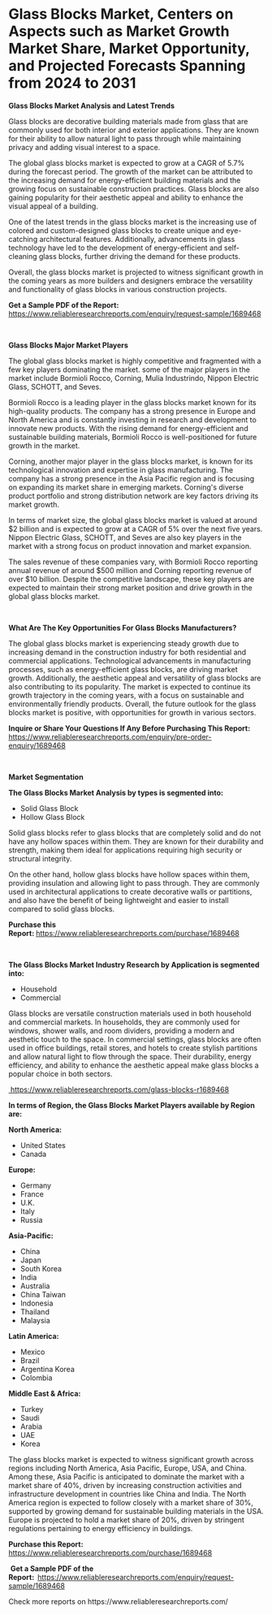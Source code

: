 <p><h1>Glass Blocks Market, Centers on Aspects such as Market Growth Market Share, Market Opportunity, and Projected Forecasts Spanning from 2024 to 2031</h1></p><p><strong>Glass Blocks Market Analysis and Latest Trends</strong></p>
<p><p>Glass blocks are decorative building materials made from glass that are commonly used for both interior and exterior applications. They are known for their ability to allow natural light to pass through while maintaining privacy and adding visual interest to a space.</p><p>The global glass blocks market is expected to grow at a CAGR of 5.7% during the forecast period. The growth of the market can be attributed to the increasing demand for energy-efficient building materials and the growing focus on sustainable construction practices. Glass blocks are also gaining popularity for their aesthetic appeal and ability to enhance the visual appeal of a building.</p><p>One of the latest trends in the glass blocks market is the increasing use of colored and custom-designed glass blocks to create unique and eye-catching architectural features. Additionally, advancements in glass technology have led to the development of energy-efficient and self-cleaning glass blocks, further driving the demand for these products.</p><p>Overall, the glass blocks market is projected to witness significant growth in the coming years as more builders and designers embrace the versatility and functionality of glass blocks in various construction projects.</p></p>
<p><strong>Get a Sample PDF of the Report:&nbsp;</strong> <a href="https://www.reliableresearchreports.com/enquiry/request-sample/1689468">https://www.reliableresearchreports.com/enquiry/request-sample/1689468</a></p>
<p>&nbsp;</p>
<p><strong>Glass Blocks Major Market Players</strong></p>
<p><p>The global glass blocks market is highly competitive and fragmented with a few key players dominating the market. some of the major players in the market include Bormioli Rocco, Corning, Mulia Industrindo, Nippon Electric Glass, SCHOTT, and Seves.</p><p>Bormioli Rocco is a leading player in the glass blocks market known for its high-quality products. The company has a strong presence in Europe and North America and is constantly investing in research and development to innovate new products. With the rising demand for energy-efficient and sustainable building materials, Bormioli Rocco is well-positioned for future growth in the market.</p><p>Corning, another major player in the glass blocks market, is known for its technological innovation and expertise in glass manufacturing. The company has a strong presence in the Asia Pacific region and is focusing on expanding its market share in emerging markets. Corning's diverse product portfolio and strong distribution network are key factors driving its market growth.</p><p>In terms of market size, the global glass blocks market is valued at around $2 billion and is expected to grow at a CAGR of 5% over the next five years. Nippon Electric Glass, SCHOTT, and Seves are also key players in the market with a strong focus on product innovation and market expansion.</p><p>The sales revenue of these companies vary, with Bormioli Rocco reporting annual revenue of around $500 million and Corning reporting revenue of over $10 billion. Despite the competitive landscape, these key players are expected to maintain their strong market position and drive growth in the global glass blocks market.</p></p>
<p>&nbsp;</p>
<p><strong>What Are The Key Opportunities For Glass Blocks Manufacturers?</strong></p>
<p><p>The global glass blocks market is experiencing steady growth due to increasing demand in the construction industry for both residential and commercial applications. Technological advancements in manufacturing processes, such as energy-efficient glass blocks, are driving market growth. Additionally, the aesthetic appeal and versatility of glass blocks are also contributing to its popularity. The market is expected to continue its growth trajectory in the coming years, with a focus on sustainable and environmentally friendly products. Overall, the future outlook for the glass blocks market is positive, with opportunities for growth in various sectors.</p></p>
<p><strong>Inquire or Share Your Questions If Any Before Purchasing This Report:</strong> <a href="https://www.reliableresearchreports.com/enquiry/pre-order-enquiry/1689468">https://www.reliableresearchreports.com/enquiry/pre-order-enquiry/1689468</a></p>
<p>&nbsp;</p>
<p><strong>Market Segmentation</strong></p>
<p><strong>The Glass Blocks Market Analysis by types is segmented into:</strong></p>
<p><ul><li>Solid Glass Block</li><li>Hollow Glass Block</li></ul></p>
<p><p>Solid glass blocks refer to glass blocks that are completely solid and do not have any hollow spaces within them. They are known for their durability and strength, making them ideal for applications requiring high security or structural integrity. </p><p>On the other hand, hollow glass blocks have hollow spaces within them, providing insulation and allowing light to pass through. They are commonly used in architectural applications to create decorative walls or partitions, and also have the benefit of being lightweight and easier to install compared to solid glass blocks.</p></p>
<p><strong>Purchase this Report:&nbsp;</strong><a href="https://www.reliableresearchreports.com/purchase/1689468">https://www.reliableresearchreports.com/purchase/1689468</a></p>
<p>&nbsp;</p>
<p><strong>The Glass Blocks Market Industry Research by Application is segmented into:</strong></p>
<p><ul><li>Household</li><li>Commercial</li></ul></p>
<p><p>Glass blocks are versatile construction materials used in both household and commercial markets. In households, they are commonly used for windows, shower walls, and room dividers, providing a modern and aesthetic touch to the space. In commercial settings, glass blocks are often used in office buildings, retail stores, and hotels to create stylish partitions and allow natural light to flow through the space. Their durability, energy efficiency, and ability to enhance the aesthetic appeal make glass blocks a popular choice in both sectors.</p></p>
<p><a href="https://www.reliableresearchreports.com/glass-blocks-r1689468">&nbsp;https://www.reliableresearchreports.com/glass-blocks-r1689468</a></p>
<p><strong>In terms of Region, the Glass Blocks Market Players available by Region are:</strong></p>
<p>
    <p> <strong> North America: </strong>
        <ul>
            <li>United States</li>
            <li>Canada</li>
        </ul>
        </p> 
    <p> <strong> Europe: </strong>
        <ul>
            <li>Germany</li>
            <li>France</li>
            <li>U.K.</li>
            <li>Italy</li>
            <li>Russia</li>
        </ul>
        </p> 
    <p> <strong> Asia-Pacific: </strong>
        <ul>
            <li>China</li>
            <li>Japan</li>
            <li>South Korea</li>
            <li>India</li>
            <li>Australia</li>
            <li>China Taiwan</li>
            <li>Indonesia</li>
            <li>Thailand</li>
            <li>Malaysia</li>
        </ul>
        </p> 
    <p> <strong> Latin America: </strong>
        <ul>
            <li>Mexico</li>
            <li>Brazil</li>
            <li>Argentina Korea</li>
            <li>Colombia</li>
        </ul>
        </p> 
    <p> <strong> Middle East & Africa: </strong>
        <ul>
            <li>Turkey</li>
            <li>Saudi</li>
            <li>Arabia</li>
            <li>UAE</li>
            <li>Korea</li>
        </ul>
    </p>
    </p>
<p><p>The glass blocks market is expected to witness significant growth across regions including North America, Asia Pacific, Europe, USA, and China. Among these, Asia Pacific is anticipated to dominate the market with a market share of 40%, driven by increasing construction activities and infrastructure development in countries like China and India. The North America region is expected to follow closely with a market share of 30%, supported by growing demand for sustainable building materials in the USA. Europe is projected to hold a market share of 20%, driven by stringent regulations pertaining to energy efficiency in buildings.</p></p>
<p><strong>Purchase this Report: </strong><a href="https://www.reliableresearchreports.com/purchase/1689468">https://www.reliableresearchreports.com/purchase/1689468</a></p>
<p>&nbsp;<strong>Get a Sample PDF of the Report:&nbsp;&nbsp;</strong><a href="https://www.reliableresearchreports.com/enquiry/request-sample/1689468">https://www.reliableresearchreports.com/enquiry/request-sample/1689468</a></p>
<p><strong></strong></p>
<p>Check more reports on https://www.reliableresearchreports.com/</p>